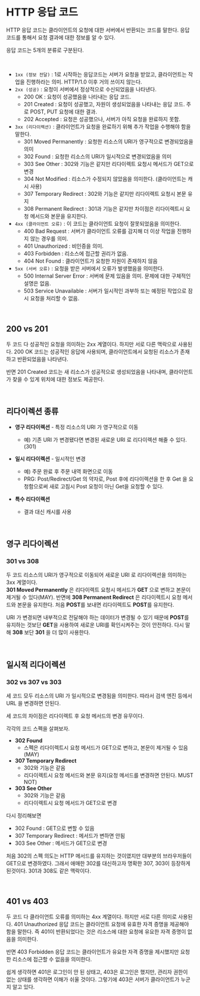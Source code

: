 # HTTP 응답 코드


HTTP 응답 코드는 클라이언트의 요청에 대한 서버에서 반환되는 코드를 말한다. 응답 코드를 통해서 요청 결과에 대한 정보를 알 수 있다. 

응답 코드는 5개의 분류로 구분된다.

<br>

- `1xx (정보 전달)` : 1로 시작하는 응답코드는 서버가 요청을 받았고, 클라이언트는 작업을 진행하라는 의미. HTTP/1.0 이후 거의 쓰이지 않는다.
- `2xx (성공)` : 요청이 서버에서 정상적으로 수신되었음을 나타낸다.
    - 200 OK : 요청이 성공했음을 나타내는 응답 코드.
    - 201 Created : 요청이 성공했고, 자원이 생성되었음을 나타내는 응답 코드. 주로 POST, PUT 요청에 대한 결과.
    - 202 Accepted : 요청은 성공했으나, 서버가 아직 요청을 완료하지 못함.
- `3xx (리다이렉션)` : 클라이언트가 요청을 완료하기 위해 추가 작업을 수행해야 함을 말한다.
    - 301 Moved Permanently : 요청한 리소스의 URI가 영구적으로 변경되었음을 의미
    - 302 Found : 요청한 리소스의 URI가 일시적으로 변경되었음을 의미
    - 303 See Other : 302와 기능은 같지만 리다이렉트 요청시 메서드가 GET으로 변경
    - 304 Not Modified : 리소스가 수정되지 않았음을 의미한다. (클라이언트는 캐시 사용)
    - 307 Temporary Redirect : 302와 기능은 같지만 리다이렉트 요청시 본문 유지
    - 308 Permanent Redirect : 301과 기능은 같지만 차이점은 리다이렉트시 요청 메서드와 본문을 유지한다.
- `4xx (클라이언트 오류)` : 이 코드는 클라이언트 요청이 잘못되었음을 의미한다.
    - 400 Bad Request : 서버가 클라이언트 오류를 감지해 더 이상 작업을 진행하지 않는 경우를 의미.
    - 401 Unauthorized : 비인증을 의미.
    - 403 Forbidden : 리소스에 접근할 권리가 없음.
    - 404 Not Found : 클라이언트가 요청한 자원이 존재하지 않음
- `5xx (서버 오류)` : 요청을 받은 서버에서 오류가 발생했음을 의미한다.
    - 500 Internal Server Error : 서버에 문제 있음을 의미. 문제에 대한 구체적인 설명은 없음.
    - 503 Service Unavailable : 서버가 일시적인 과부하 또는 예정된 작업으로 잠시 요청을 처리할 수 없음.  

  
<br>


## 200 vs 201

두 코드 다 성공적인 요청을 의미하는 2xx 계열이다. 하지만 서로 다른 맥락으로 사용된다. 200 OK 코드는 성공적인 응답에 사용되며, 클라이언트에서 요청된 리소스가 존재하고 반환되었음을 나타낸다. 

반면 201 Created 코드는 새 리소스가 성공적으로 생성되었음을 나타내며, 클라이언트가 찾을 수 있게 위치에 대한 정보도 제공한다. 


<br>

## 리다이렉션 종류

* **영구 리다이렉션** - 특정 리소스의 URI 가 영구적으로 이동
  * 예) 기존 URI 가 변경됐다면 변경된 새로운 URI 로 리다이렉션 해줄 수 있다. (301)

* **일시 리다이렉션** - 일시적인 변경
  * 예) 주문 완료 후 주문 내역 화면으로 이동
  * PRG: Post/Redirect/Get 의 약자로, Post 후에 리다이렉션을 한 후 Get 을 요청함으로써 새로 고침시 Post 요청이 아닌 Get을 요청할 수 있다.

* **특수 리다이렉션**
  * 결과 대신 캐시를 사용

<br>

## 영구 리다이렉션 

### 301 vs 308

두 코드 리소스의 URI가 영구적으로 이동되어 새로운 URI 로 리다이렉션을 의미하는 3xx 계열이다.  
**301 Moved Permanently** 은 리다이렉트 요청시 메서드가 **GET** 으로 변하고 본문이 제거될 수 있다(MAY). 반면에 
**308 Permanent Redirect** 은 리다이렉트시 요청 메서드와 본문을 유지한다. 처음 **POST**를 보내면 리다이렉트도 **POST**를 유지한다.

URI 가 변경되면 내부적으로 전달해야 하는 데이터가 변경될 수 있기 때문에 **POST**를 유지하는 것보단 **GET**을 사용하여 새로운 URI를 확인시켜주는 것이 안전하다.
다시 말해 **308** 보단 **301** 을 더 많이 사용한다.

<br>

## 일시적 리다이렉션 

### 302 vs 307 vs 303

세 코드 모두 리소스의 URI 가 일시적으로 변경됨을 의미한다. 따라서 검색 엔진 등에서 URL 을 변경하면 안된다.

세 코드의 차이점은 리다이렉트 후 요청 메서드의 변경 유무이다.

각각의 코드 스펙을 살펴보자.


* **302 Found** 
  * 스펙은 리다이렉트시 요청 메서드가 GET으로 변하고, 본문이 제거될 수 있음(MAY)
* **307 Temporary Redirect**
  * 302와 기능은 같음
  * 리다이렉트시 요청 메서드와 본문 유지(요청 메서드를 변경하면 안된다. MUST NOT)
* **303 See Other**
  * 302와 기능은 같음
  * 리다이렉트시 요청 메서드가 GET으로 변경


다시 정리해보면

* 302 Found : GET으로 변할 수 있음
* 307 Temporary Redirect : 메서드가 변하면 안됨
* 303 See Other : 메서드가 GET으로 변경



처음 302의 스펙 의도는 HTTP 메서드를 유지하는 것이였지만 대부분의 브라우저들이 GET으로 변경하였다. 
그래서 애매한 302를 대신하고자 명확한 307, 303이 등장하게 된것이다. 301과 308도 같은 맥락이다.


<br>

## 401 vs 403

두 코드 다 클라이언트 오류를 의미하는 4xx 계열이다. 하지만 서로 다른 의미로 사용된다. 401 Unauthorized 응답 코드는 클라이언트 요청에 유효한 자격 증명을 제공해야 함을 말한다. 즉 401이 반환되었다는 것은 리소스에 대한 요청에 유요한 자격 증명이 없음을 의미한다.

반면 403 Forbidden 응답 코드는 클라이언트가 유요한 자격 증명을 제시했지만 요청한 리소스에 접근할 수 없음을 의미한다. 

쉽게 생각하면 401은 로그인이 안 된 상태고, 403은 로그인은 했지만, 관리자 권한이 없는 상태를 생각하면 이해가 쉬울 것이다. 그렇기에 403은 서버가 클라이언트가 누군지 알고 있다.
